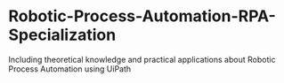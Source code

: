# Robotic-Process-Automation-RPA-Specialization
Including theoretical knowledge and practical applications about Robotic Process Automation using UiPath
